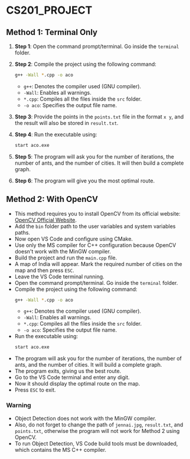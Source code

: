 # CS201_PROJECT

## Method 1: Terminal Only

1. **Step 1**: Open the command prompt/terminal. Go inside the `terminal` folder.

2. **Step 2**: Compile the project using the following command:
    ```bash
    g++ -Wall *.cpp -o aco
    ```
    - `g++`: Denotes the compiler used (GNU compiler).
    - `-Wall`: Enables all warnings.
    - `*.cpp`: Compiles all the files inside the `src` folder.
    - `-o aco`: Specifies the output file name.

3. **Step 3**: Provide the points in the `points.txt` file in the format `x y`, and the result will also be stored in `result.txt`.

4. **Step 4**: Run the executable using:
    ```bash
    start aco.exe
    ```

5. **Step 5**: The program will ask you for the number of iterations, the number of ants, and the number of cities. It will then build a complete graph.

6. **Step 6**: The program will give you the most optimal route.

## Method 2: With OpenCV

- This method requires you to install OpenCV from its official website: [OpenCV Official Website](https://opencv.org/releases/).
- Add the `bin` folder path to the user variables and system variables paths.
- Now open VS Code and configure using CMake.
- Use only the MS compiler for C++ configuration because OpenCV doesn't work with the MinGW compiler.
- Build the project and run the `main.cpp` file.
- A map of India will appear. Mark the required number of cities on the map and then press `ESC`.
- Leave the VS Code terminal running.
- Open the command prompt/terminal. Go inside the `terminal` folder.
- Compile the project using the following command:
    ```bash
    g++ -Wall *.cpp -o aco
    ```
    - `g++`: Denotes the compiler used (GNU compiler).
    - `-Wall`: Enables all warnings.
    - `*.cpp`: Compiles all the files inside the `src` folder.
    - `-o aco`: Specifies the output file name.
- Run the executable using:
    ```bash
    start aco.exe
    ```
- The program will ask you for the number of iterations, the number of ants, and the number of cities. It will build a complete graph.
- The program exits, giving us the best route.
- Go to the VS Code terminal and enter any digit.
- Now it should display the optimal route on the map.
- Press `ESC` to exit.

### Warning

- Object Detection does not work with the MinGW compiler.
- Also, do not forget to change the path of `jennai.jpg`, `result.txt`, and `points.txt`, otherwise the program will not work for Method 2 using OpenCV.
- To run Object Detection, VS Code build tools must be downloaded, which contains the MS C++ compiler.
